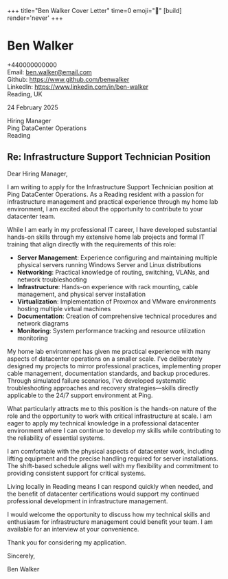 +++
title="Ben Walker Cover Letter" 
time=0 
emoji="📝" 
[build]
render='never'
+++

# Ben Walker

+440000000000  
Email: ben.walker@email.com  
Github: https://www.github.com/benwalker  
LinkedIn: https://www.linkedin.com/in/ben-walker  
Reading, UK

24 February 2025

Hiring Manager  
Ping DataCenter Operations  
Reading

## Re: Infrastructure Support Technician Position

Dear Hiring Manager,

I am writing to apply for the Infrastructure Support Technician position at Ping DataCenter Operations. As a Reading resident with a passion for infrastructure management and practical experience through my home lab environment, I am excited about the opportunity to contribute to your datacenter team.

While I am early in my professional IT career, I have developed substantial hands-on skills through my extensive home lab projects and formal IT training that align directly with the requirements of this role:

- **Server Management**: Experience configuring and maintaining multiple physical servers running Windows Server and Linux distributions
- **Networking**: Practical knowledge of routing, switching, VLANs, and network troubleshooting
- **Infrastructure**: Hands-on experience with rack mounting, cable management, and physical server installation
- **Virtualization**: Implementation of Proxmox and VMware environments hosting multiple virtual machines
- **Documentation**: Creation of comprehensive technical procedures and network diagrams
- **Monitoring**: System performance tracking and resource utilization monitoring

My home lab environment has given me practical experience with many aspects of datacenter operations on a smaller scale. I've deliberately designed my projects to mirror professional practices, implementing proper cable management, documentation standards, and backup procedures. Through simulated failure scenarios, I've developed systematic troubleshooting approaches and recovery strategies—skills directly applicable to the 24/7 support environment at Ping.

What particularly attracts me to this position is the hands-on nature of the role and the opportunity to work with critical infrastructure at scale. I am eager to apply my technical knowledge in a professional datacenter environment where I can continue to develop my skills while contributing to the reliability of essential systems.

I am comfortable with the physical aspects of datacenter work, including lifting equipment and the precise handling required for server installations. The shift-based schedule aligns well with my flexibility and commitment to providing consistent support for critical systems.

Living locally in Reading means I can respond quickly when needed, and the benefit of datacenter certifications would support my continued professional development in infrastructure management.

I would welcome the opportunity to discuss how my technical skills and enthusiasm for infrastructure management could benefit your team. I am available for an interview at your convenience.

Thank you for considering my application.

Sincerely,

Ben Walker
